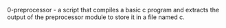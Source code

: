 0-preprocessor - a script that compiles a basic c program and extracts the output of the preprocessor module to store it in a file named c.

